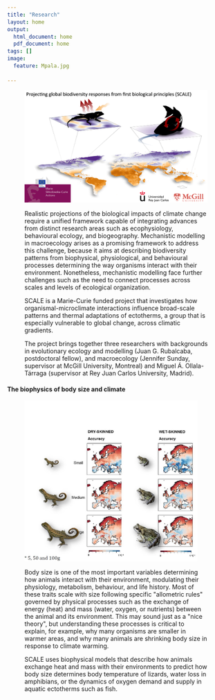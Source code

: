 ```yaml
---
title: "Research"
layout: home
output:
  html_document: home
  pdf_document: home
tags: []
image:
  feature: Mpala.jpg

---
```


<figure class = "half">
<img src="/images/SCALE.png"> 

<p>Realistic projections of the biological impacts of climate change require a unified framework capable of integrating advances from distinct research areas such as ecophysiology, behavioural ecology, and biogeography. Mechanistic modelling in macroecology arises as a promising framework to address this challenge, because it aims at describing biodiversity patterns from biophysical, physiological, and behavioural processes determining the way organisms interact with their environment. Nonetheless, mechanistic modelling face further challenges such as the need to connect processes across scales and levels of ecological organization.</p>
<p>SCALE is a Marie-Curie funded project that investigates how organismal-microclimate interactions influence broad-scale patterns and thermal adaptations of ectotherms, a group that is especially vulnerable to global change, across climatic gradients.</p>
<p>The project brings together three researchers with backgrounds in evolutionary ecology and modelling (Juan G. Rubalcaba, postdoctoral fellow), and macroecology (Jennifer Sunday, supervisor at McGill University, Montreal) and Miguel Á. Ollala-Tárraga (supervisor at Rey Juan Carlos University, Madrid).</p>

</figure>

<h4> The biophysics of body size and climate </h4>
<figure class = "half">
<img src="/images/maps.jpg" height="370px" width="400px"> 

Body size is one of the most important variables determining how animals interact with their environment, modulating their physiology, metabolism, behaviour, and life history. Most of these traits scale with size following specific "allometric rules" governed by physical processes such as the exchange of energy (heat) and mass (water, oxygen, or nutrients) between the animal and its environment. This may sound just as a "nice theory", but understanding these processes is critical to explain, for example, why many organisms are smaller in warmer areas, and why many animals are shrinking body size in response to climate warming.

<p> SCALE uses biophysical models that describe how animals exchange heat and mass with their environments to predict how body size determines body temperature of lizards, water loss in amphibians, or the dynamics of oxygen demand and supply in aquatic ectotherms such as fish. </p>

</figure> 
